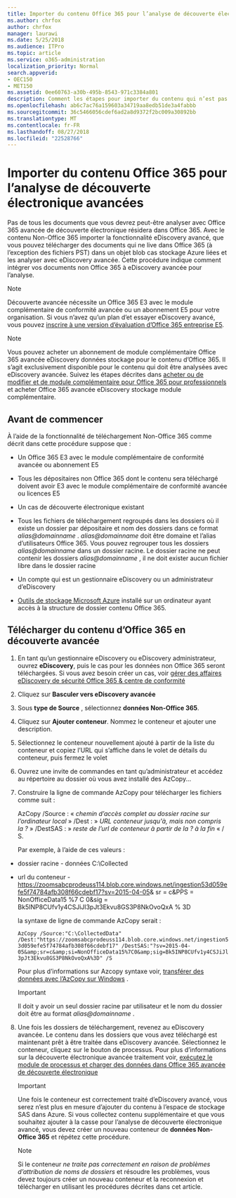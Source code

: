 ```yaml
---
title: Importer du contenu Office 365 pour l’analyse de découverte électronique avancées
ms.author: chrfox
author: chrfox
manager: laurawi
ms.date: 5/25/2018
ms.audience: ITPro
ms.topic: article
ms.service: o365-administration
localization_priority: Normal
search.appverid:
- OEC150
- MET150
ms.assetid: 0ee60763-a30b-495b-8543-971c3384a801
description: Comment les étapes pour importer du contenu qui n’est pas stocké dans O365 dans un Azure blob afin qu’il peut être analysé avec AeD
ms.openlocfilehash: ab6c7ac76a159603a34719aa8edb51de3a4fabbb
ms.sourcegitcommit: 36c5466056cdef6ad2a8d9372f2bc009a30892bb
ms.translationtype: MT
ms.contentlocale: fr-FR
ms.lasthandoff: 08/27/2018
ms.locfileid: "22528766"
---
```

# <a name="import-non-office-365-content-for-advanced-ediscovery-analysis"></a>Importer du contenu Office 365 pour l’analyse de découverte électronique avancées

Pas de tous les documents que vous devrez peut-être analyser avec Office 365 avancée de découverte électronique résidera dans Office 365. Avec le contenu Non-Office 365 importer la fonctionnalité eDiscovery avancé, que vous pouvez télécharger des documents qui ne live dans Office 365 (à l’exception des fichiers PST) dans un objet blob cas stockage Azure liées et les analyser avec eDiscovery avancée. Cette procédure indique comment intégrer vos documents non Office 365 à eDiscovery avancée pour l’analyse.
  
> [!NOTE]
> Découverte avancée nécessite un Office 365 E3 avec le module complémentaire de conformité avancée ou un abonnement E5 pour votre organisation. Si vous n’avez qu’un plan d’et essayer eDiscovery avancé, vous pouvez [inscrire à une version d’évaluation d’Office 365 entreprise E5](https://go.microsoft.com/fwlink/p/?LinkID=698279). 
  
> [!NOTE]
> Vous pouvez acheter un abonnement de module complémentaire Office 365 avancée eDiscovery données stockage pour le contenu d’Office 365. Il s’agit exclusivement disponible pour le contenu qui doit être analysées avec eDiscovery avancée. Suivez les étapes décrites dans [acheter ou de modifier et de module complémentaire pour Office 365 pour professionnels](https://support.office.com/article/Buy-or-edit-an-add-on-for-Office-365-for-business-4e7b57d6-b93b-457d-aecd-0ea58bff07a6) et acheter Office 365 avancée eDiscovery stockage module complémentaire. 
  
## <a name="before-you-begin"></a>Avant de commencer

À l’aide de la fonctionnalité de téléchargement Non-Office 365 comme décrit dans cette procédure suppose que :
  
- Un Office 365 E3 avec le module complémentaire de conformité avancée ou abonnement E5
    
- Tous les dépositaires non Office 365 dont le contenu sera téléchargé doivent avoir E3 avec le module complémentaire de conformité avancée ou licences E5
    
- Un cas de découverte électronique existant
    
- Tous les fichiers de téléchargement regroupés dans les dossiers où il existe un dossier par dépositaire et nom des dossiers dans ce format *alias@domainname* . *alias@domainname* doit être domaine et l’alias d’utilisateurs Office 365. Vous pouvez regrouper tous les dossiers *alias@domainname* dans un dossier racine. Le dossier racine ne peut contenir les dossiers *alias@domainname* , il ne doit exister aucun fichier libre dans le dossier racine 
    
- Un compte qui est un gestionnaire eDiscovery ou un administrateur d’eDiscovery
    
- [Outils de stockage Microsoft Azure](https://aka.ms/downloadazcopy) installé sur un ordinateur ayant accès à la structure de dossier contenu Office 365. 
    
## <a name="upload-non-office-365-content-into-advanced-ediscovery"></a>Télécharger du contenu d’Office 365 en découverte avancée

1. En tant qu’un gestionnaire eDiscovery ou eDiscovery administrateur, ouvrez **eDiscovery**, puis le cas pour les données non Office 365 seront téléchargées. Si vous avez besoin créer un cas, voir [gérer des affaires eDiscovery de sécurité Office 365 &amp; centre de conformité](manage-ediscovery-cases.md)
    
2. Cliquez sur **Basculer vers eDiscovery avancée**
    
3. Sous **type de Source** , sélectionnez **données Non-Office 365**.
    
4. Cliquez sur **Ajouter conteneur**. Nommez le conteneur et ajouter une description.
    
5. Sélectionnez le conteneur nouvellement ajouté à partir de la liste du conteneur et copiez l’URL qui s’affiche dans le volet de détails du conteneur, puis fermez le volet
    
6. Ouvrez une invite de commandes en tant qu’administrateur et accédez au répertoire au dossier où vous avez installé des AzCopy...
    
7. Construire la ligne de commande AzCopy pour télécharger les fichiers comme suit :
    
    AzCopy /Source : « *chemin d’accès complet au dossier racine sur l’ordinateur local* » /Dest : » *URL conteneur jusqu'à, mais non compris la ?* » /DestSAS : » *reste de l’url de conteneur à partir de la ? à la fin* « / S. 
    
    Par exemple, à l’aide de ces valeurs : 
    
  - dossier racine - données C:\Collected 
    
  - url du conteneur - https://zoomsabcprodeuss114.blob.core.windows.net/ingestion53d059efe5f74784afb308f66cdebf17?sv=2015-04-05&amp; sr = c&amp;PPS = NonOfficeData15 %7 C 0&amp;sig = Bk5INP8CUfv1y4CSJiJl3pJt3Ekvu8GS3P8NkOvoQxA % 3D
    
    la syntaxe de ligne de commande AzCopy serait :
    
     `AzCopy /Source:"C:\CollectedData" /Dest:"https://zoomsabcprodeuss114.blob.core.windows.net/ingestion53d059efe5f74784afb308f66cdebf17" /DestSAS:"?sv=2015-04-05&amp;sr=c&amp;si=NonOfficeData15%7C0&amp;sig=Bk5INP8CUfv1y4CSJiJl3pJt3Ekvu8GS3P8NkOvoQxA%3D" /S`
    
    Pour plus d’informations sur Azcopy syntaxe voir, [transférer des données avec l’AzCopy sur Windows](https://docs.microsoft.com/azure/storage/common/storage-use-azcopy) . 
    
    > [!IMPORTANT]
    > Il doit y avoir un seul dossier racine par utilisateur et le nom du dossier doit être au format *alias@domainname* . 
  
8. Une fois les dossiers de téléchargement, revenez au eDiscovery avancée. Le contenu dans les dossiers que vous avez téléchargé est maintenant prêt à être traitée dans eDiscovery avancée. Sélectionnez le conteneur, cliquez sur le bouton de processus. Pour plus d’informations sur la découverte électronique avancée traitement voir, [exécutez le module de processus et charger des données dans Office 365 avancée de découverte électronique](run-the-process-module-and-load-data-in-advanced-ediscovery.md)
    
    > [!IMPORTANT]
    > Une fois le conteneur est correctement traité d’eDiscovery avancé, vous serez n’est plus en mesure d’ajouter du contenu à l’espace de stockage SAS dans Azure. Si vous collectez contenu supplémentaire et que vous souhaitez ajouter à la casse pour l’analyse de découverte électronique avancé, vous devez créer un nouveau conteneur de **données Non-Office 365** et répétez cette procédure. 
  
    > [!NOTE]
    > Si le conteneur *ne traite pas correctement en raison de problèmes d’attribution de noms de dossiers* et résoudre les problèmes, vous devez toujours créer un nouveau conteneur et la reconnexion et télécharger en utilisant les procédures décrites dans cet article. 
  


